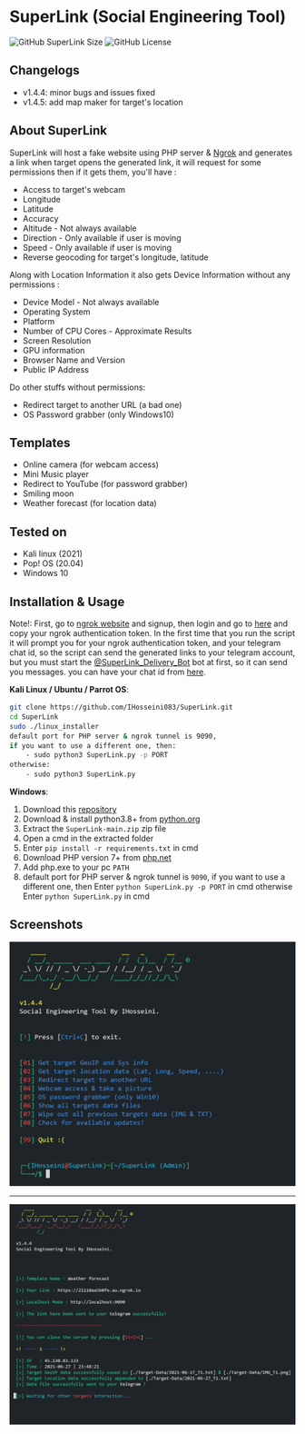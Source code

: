 # SuperLink (Social Engineering Tool)

![GitHub SuperLink Size](https://img.shields.io/github/repo-size/IHosseini083/SuperLink?logoColor=red)
![GitHub License](https://img.shields.io/github/license/IHosseini083/SuperLink)

## Changelogs

- v1.4.4: minor bugs and issues fixed
- v1.4.5: add map maker for target's location

## About SuperLink

SuperLink will host a fake website using PHP server & [Ngrok](https://ngrok.com)
and generates a link when target opens the generated link, it will request for some permissions then if it gets them,
you'll have :

- Access to target's webcam
- Longitude
- Latitude
- Accuracy
- Altitude - Not always available
- Direction - Only available if user is moving
- Speed - Only available if user is moving
- Reverse geocoding for target's longitude, latitude

Along with Location Information it also gets Device Information without any permissions :

- Device Model - Not always available
- Operating System
- Platform
- Number of CPU Cores - Approximate Results
- Screen Resolution
- GPU information
- Browser Name and Version
- Public IP Address

Do other stuffs without permissions:

- Redirect target to another URL (a bad one)
- OS Password grabber (only Windows10)

## Templates

- Online camera (for webcam access)
- Mini Music player
- Redirect to YouTube (for password grabber)
- Smiling moon
- Weather forecast (for location data)

## Tested on

- Kali linux (2021)
- Pop! OS (20.04)
- Windows 10

## Installation & Usage

Note!: First, go to [ngrok website](https://ngrok.com) and signup, then login and go
to [here](https://dashboard.ngrok.com/get-started/your-authtoken)
and copy your ngrok authentication token. In the first time that you run the script it will prompt you for your ngrok
authentication token, and your telegram chat id, so the script can send the generated links to your telegram account,
but you must start the [@SuperLink_Delivery_Bot](http://t.me/SuperLink_Delivery_Bot) bot at first, so it can send you messages. you can have your chat id
from [here](https://t.me/userinfobot).

**Kali Linux / Ubuntu / Parrot OS**:

```bash
git clone https://github.com/IHosseini083/SuperLink.git
cd SuperLink
sudo ./linux_installer
default port for PHP server & ngrok tunnel is 9090,
if you want to use a different one, then:
    - sudo python3 SuperLink.py -p PORT
otherwise:
    - sudo python3 SuperLink.py
```

**Windows**:

<ol>
<li>
Download this <a href="https://github.com/IHosseini083/SuperLink/archive/refs/heads/main.zip">repository</a>
</li>
<li>
Download & install python3.8+ from <a href="https://www.python.org/">python.org</a>
</li>
<li>
Extract the <code>SuperLink-main.zip</code> zip file
</li>
<li>
Open a cmd in the extracted folder
</li>
<li>
Enter <code>pip install -r requirements.txt</code> in cmd
</li>
<li>
Download PHP version 7+ from <a href="https://windows.php.net/download">php.net</a>
</li>
<li>
Add php.exe to your pc <code>PATH</code>
</li>
<li>
default port for PHP server & ngrok tunnel is <code>9090</code>, if you want to use a different one, then
Enter <code>python SuperLink.py -p PORT</code> in cmd otherwise Enter <code>python SuperLink.py</code> in cmd
</li>
</ol>

## Screenshots

![SuperLink V1.4.5](https://github.com/IHosseini083/SuperLink/blob/main/ss/ss1.png "SuperLink version 1.4.5")

---

![SuperLink V1.4.5](https://github.com/IHosseini083/SuperLink/blob/main/ss/ss2.png "SuperLink version 1.4.5")
